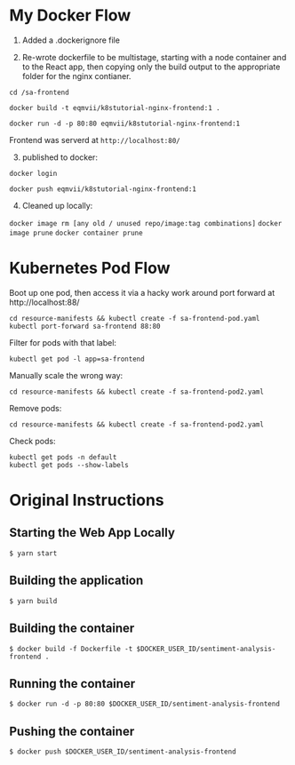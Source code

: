 # My Docker Flow

1. Added a .dockerignore file

2. Re-wrote dockerfile to be multistage, starting with a node container and to the React app, then copying only the build output to the appropriate folder for the nginx contianer.

```
cd /sa-frontend

docker build -t eqmvii/k8stutorial-nginx-frontend:1 .

docker run -d -p 80:80 eqmvii/k8stutorial-nginx-frontend:1
```

Frontend was serverd at `http://localhost:80/`

3. published to docker:

`docker login`

`docker push eqmvii/k8stutorial-nginx-frontend:1`

4. Cleaned up locally:

`docker image rm [any old / unused repo/image:tag combinations]`
`docker image prune`
`docker container prune`

# Kubernetes Pod Flow

Boot up one pod, then access it via a hacky work around port forward at http://localhost:88/

```
cd resource-manifests && kubectl create -f sa-frontend-pod.yaml
kubectl port-forward sa-frontend 88:80
```

Filter for pods with that label:

```
kubectl get pod -l app=sa-frontend
```

Manually scale the wrong way:

```
cd resource-manifests && kubectl create -f sa-frontend-pod2.yaml
```

Remove pods:

```
cd resource-manifests && kubectl create -f sa-frontend-pod2.yaml
```

Check pods:

```
kubectl get pods -n default
kubectl get pods --show-labels
```

# Original Instructions

## Starting the Web App Locally
` $ yarn start `

## Building the application
` $ yarn build `

## Building the container
` $ docker build -f Dockerfile -t $DOCKER_USER_ID/sentiment-analysis-frontend . `

## Running the container
` $ docker run -d -p 80:80 $DOCKER_USER_ID/sentiment-analysis-frontend `

## Pushing the container
` $ docker push $DOCKER_USER_ID/sentiment-analysis-frontend `
